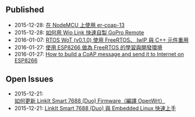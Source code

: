 
## Published

* 2015-12-28: [在 NodeMCU 上使用 er-coap-13](https://github.com/jollen/blog/issues/1)
* 2015-12-28: [如何用 Wio Link 快速自製 GoPro Remote](https://github.com/jollen/blog/issues/6)
* 2016-01-07: [RTOS WoT (v0.1.0) 使用 FreeRTOS、 lwIP 與 C++ 元件重用](https://github.com/jollen/blog/issues/7)
* 2016-01-27: [使用 ESP8266 做為 FreeRTOS 的學習與開發環境](https://github.com/jollen/blog/issues/8)
* 2016-01-27: [How to build a CoAP message and send it to Internet on ESP8266](https://github.com/jollen/blog/issues/2)

## Open Issues

* 2015-12-21: [如何更新 LinkIt Smart 7688 (Duo) Firmware（編譯 OpenWrt）](https://github.com/jollen/blog/issues/4)
* 2015-12-21: [LinkIt Smart 7688 (Duo) 與 Embedded Linux 快速上手](https://github.com/jollen/blog/issues/3)
